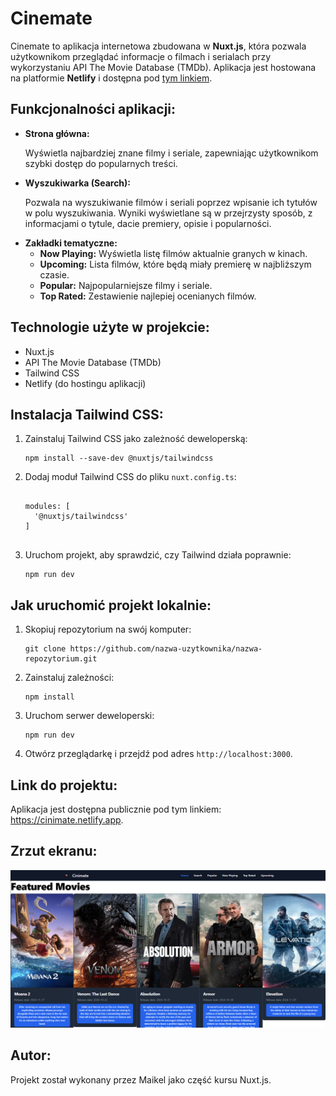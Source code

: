 <h1>Cinemate</h1>
<p>
    Cinemate to aplikacja internetowa zbudowana w <strong>Nuxt.js</strong>, która pozwala użytkownikom przeglądać informacje o filmach i serialach przy wykorzystaniu API The Movie Database (TMDb). 
    Aplikacja jest hostowana na platformie <strong>Netlify</strong> i dostępna pod 
    <a href="https://cinimate.netlify.app" target="_blank">tym linkiem</a>.
</p>

<h2>Funkcjonalności aplikacji:</h2>
<ul>
    <li>
        <strong>Strona główna:</strong>
        <p>Wyświetla najbardziej znane filmy i seriale, zapewniając użytkownikom szybki dostęp do popularnych treści.</p>
    </li>
    <li>
        <strong>Wyszukiwarka (Search):</strong>
        <p>Pozwala na wyszukiwanie filmów i seriali poprzez wpisanie ich tytułów w polu wyszukiwania. Wyniki wyświetlane są w przejrzysty sposób, z informacjami o tytule, dacie premiery, opisie i popularności.</p>
    </li>
    <li>
        <strong>Zakładki tematyczne:</strong>
        <ul>
            <li><strong>Now Playing:</strong> Wyświetla listę filmów aktualnie granych w kinach.</li>
            <li><strong>Upcoming:</strong> Lista filmów, które będą miały premierę w najbliższym czasie.</li>
            <li><strong>Popular:</strong> Najpopularniejsze filmy i seriale.</li>
            <li><strong>Top Rated:</strong> Zestawienie najlepiej ocenianych filmów.</li>
        </ul>
    </li>
</ul>

<h2>Technologie użyte w projekcie:</h2>
<ul>
    <li>Nuxt.js</li>
    <li>API The Movie Database (TMDb)</li>
    <li>Tailwind CSS</li>
    <li>Netlify (do hostingu aplikacji)</li>
</ul>

<h2>Instalacja Tailwind CSS:</h2>
<ol>
    <li>Zainstaluj Tailwind CSS jako zależność deweloperską:
        <pre><code>npm install --save-dev @nuxtjs/tailwindcss</code></pre>
    </li>
    <li>Dodaj moduł Tailwind CSS do pliku <code>nuxt.config.ts</code>:
        <pre><code>
modules: [
  '@nuxtjs/tailwindcss'
]
        </code></pre>
    </li>
    <li>Uruchom projekt, aby sprawdzić, czy Tailwind działa poprawnie:
        <pre><code>npm run dev</code></pre>
    </li>
</ol>

<h2>Jak uruchomić projekt lokalnie:</h2>
<ol>
    <li>Skopiuj repozytorium na swój komputer:
        <pre><code>git clone https://github.com/nazwa-uzytkownika/nazwa-repozytorium.git</code></pre>
    </li>
    <li>Zainstaluj zależności:
        <pre><code>npm install</code></pre>
    </li>
    <li>Uruchom serwer deweloperski:
        <pre><code>npm run dev</code></pre>
    </li>
    <li>Otwórz przeglądarkę i przejdź pod adres <code>http://localhost:3000</code>.</li>
</ol>

<h2>Link do projektu:</h2>
<p>
    Aplikacja jest dostępna publicznie pod tym linkiem: 
    <a href="https://cinimate.netlify.app" target="_blank">https://cinimate.netlify.app</a>.
</p>

<h2>Zrzut ekranu:</h2>
<p>
    <img src="public/Pogladowy.png" alt="Zrzut ekranu aplikacji Cinemate" width="800">
</p>

<h2>Autor:</h2>
<p>
    Projekt został wykonany przez Maikel jako część kursu Nuxt.js.
</p>
